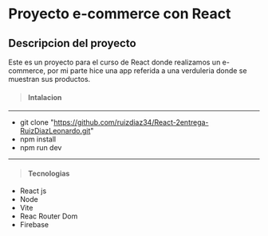 # Proyecto e-commerce con React 
## Descripcion del proyecto
Este es un proyecto para el curso de React donde realizamos un e-commerce, por mi parte hice una app referida a una verduleria donde se muestran sus productos.
> #### Intalacion

------------
- git clone "https://github.com/ruizdiaz34/React-2entrega-RuizDiazLeonardo.git"
- npm install
- npm run dev

------------

> #### Tecnologias 
- React js
- Node
- Vite
- Reac Router Dom
- Firebase